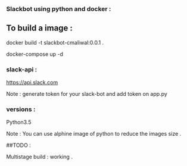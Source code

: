 ### Slackbot using python and docker :

## To build a image :

docker build -t slackbot-cmaliwal:0.0.1 .

docker-compose up -d


### slack-api :

https://api.slack.com


Note : generate token for your slack-bot and add token on app.py


### versions :

Python3.5

Note : You can use alphine image of python to reduce the images size .


##TODO :

Multistage build : working . 